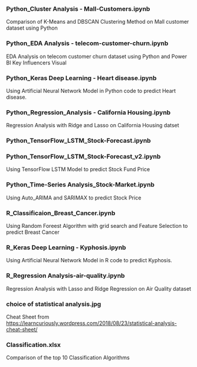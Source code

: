 ### Python_Cluster Analysis - Mall-Customers.ipynb
Comparison of K-Means and DBSCAN Clustering Method on Mall customer dataset using Python
### Python_EDA Analysis - telecom-customer-churn.ipynb
EDA Analysis on telecom customer churn  dataset using Python and Power BI Key Influencers Visual
### Python_Keras Deep Learning - Heart disease.ipynb
Using Artificial Neural Network Model in Python code to predict Heart disease.
### Python_Regression_Analysis - California Housing.ipynb
Regression Analysis with Ridge and Lasso on California Housing datset
### Python_TensorFlow_LSTM_Stock-Forecast.ipynb
### Python_TensorFlow_LSTM_Stock-Forecast_v2.ipynb
Using TensorFlow LSTM Model to predict Stock Fund Price
### Python_Time-Series Analysis_Stock-Market.ipynb
Using Auto_ARIMA and SARIMAX to predict Stock Price

### R_Classificaion_Breast_Cancer.ipynb
Using Random Foreest Algorithm with grid search and Feature Selection to predict Breast Cancer
### R_Keras Deep Learning - Kyphosis.ipynb
Using Artificial Neural Network Model in R code to predict Kyphosis.
### R_Regression Analysis-air-quality.ipynb
Regression Analysis with Lasso and Ridge Regression on Air Quality dataset



### choice of statistical analysis.jpg
Cheat Sheet from https://learncuriously.wordpress.com/2018/08/23/statistical-analysis-cheat-sheet/
### Classification.xlsx
Comparison of the top 10 Classification Algorithms
